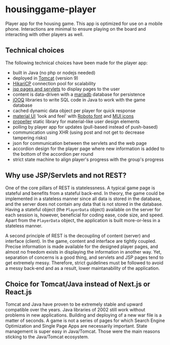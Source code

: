 # housinggame-player

Player app for the housing game. This app is optimized for use on a mobile phone. Interactions are minimal to ensure playing on the board and interacting with other players as well.

## Technical choices

The following technical choices have been made for the player app:
- built in Java (no php or nodejs needed)
- deployed in [Tomcat](https://tomcat.apache.org/) (version 9)
- [HikariCP](https://github.com/brettwooldridge/HikariCP) connection pool for scalability
- [jsp pages and servlets](https://www.oracle.com/technical-resources/articles/javase/servlets-jsp.html) to display pages to the user
- content is data-driven with a [mariadb](https://mariadb.org/) database for persistence
- [jOOQ](https://www.jooq.org/doc/3.19/manual/getting-started/) libraries to write SQL code in Java to work with the game database
- cached dynamic data object per player for quick response
- [material UI](https://mui.com/material-ui/) 'look and feel' with [Roboto font](https://fonts.google.com/specimen/Roboto) and [MUI icons](https://mui.com/material-ui/material-icons/)
- [propeller](https://propeller.in/frameworks/open-source/) static library for material-like user design elements
- polling by player app for updates (pull-based instead of push-based)
- communication using XHR (using post and not get to decrease tampering risks)
- json for communication between the servlets and the web page
- accordion design for the player page where new information is added to the bottom of the accordion per round
- strict state machine to align player's progress with the group's progress

## Why use JSP/Servlets and not REST?

One of the core pillars of REST is statelessness. A typical game page is stateful and benefits from a stateful back-end. In theory, the game could be implemented in a stateless manner since all data is stored in the database, and the server does not contain any data that is not stored in the database. Having a stateful object (the `PlayerData` object) available on the server for each session is, however, beneficial for coding ease, code size, and speed. Apart from the `PlayerData` object, the application is built more-or-less in a stateless manner.

A second principle of REST is the decoupling of content (server) and interface (client). In the game, content and interface are tightly coupled. Precise information is made available for the designed player pages, and almost no freedom exists in displaying the information in another way. Yet, separation of concerns is a good thing, and servlets and JSP pages tend to get extremely messy. Therefore, strict guidelines must be followed to avoid a messy back-end and as a result, lower maintanability of the application.


## Choice for Tomcat/Java instead of Next.js or React.js

Tomcat and Java have proven to be extremely stable and upward compatible over the years. Java libraries of 2002 still work without problems in new applications. Building and deploying of a new war file is a matter of seconds. A game is not a series of pages for which Search Engine Optimization and Single Page Apps are necessarily important. State management is super easy in Java/Tomcat. Those were the main reasons sticking to the Java/Tomcat ecosystem.
